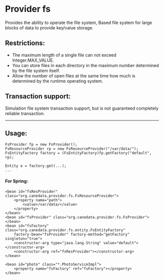 Provider fs
===========

Provides the ability to operate the file system, Based file system for large blocks of data to provide key/value storage.
 
Restrictions:
-------------
* The maximum length of a single file can not exceed Integer.MAX_VALUE.
* You can store files in each directory in the maximum number determined by the file system itself.
* Allow the number of open files at the same time how much is determined by the runtime operating system.

Transaction support:
--------------------
Simulation file system transaction support, but is not guaranteed completely reliable transaction.

----

Usage:
------

	FsProvider fp = new FsProvider();
	FsResourceProvider rp = new FsResourceProvider("/var/data/");
	FsEntityFactory factory = (FsEntityFactory)fp.getFactory("default", rp);
	
	Entity e = factory.get(...);
	...
	
#### For Spring:
	<bean id="fsResProvider" class="org.canedata.provider.fs.FsResourceProvider">
		<property name="path">
			<value>/var/data/</value>
		</property>
	</bean>
	<bean id="fsProvider" class="org.canedata.provider.fs.FsProvider">
	</bean>
	<bean id="fsFactory" class="org.canedata.provider.fs.entity.FsEntityFactory"
		factory-bean="fsProvider" factory-method="getFactory" singleton="true">
		<constructor-arg type="java.lang.String" value="default"></constructor-arg>
		<constructor-arg ref="fsResProvider"></constructor-arg>
	</bean>

	<bean id="photo" class="*.PhotoServiceImpl">
		<property name="fsFactory" ref="fsFactory"></property>
	</bean>